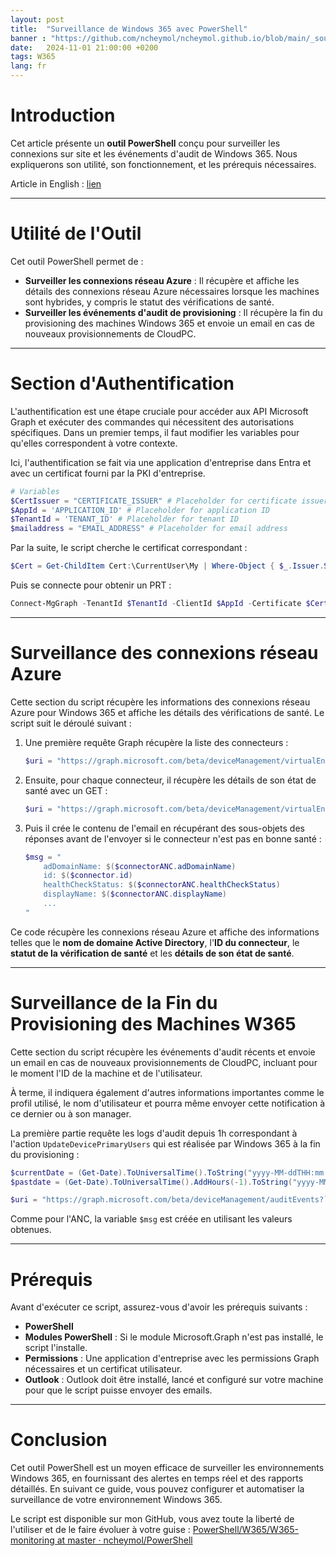 ```yaml
---
layout: post
title:  "Surveillance de Windows 365 avec PowerShell"
banner : "https://github.com/ncheymol/ncheymol.github.io/blob/main/_sources/w365-monitoring/1.jpg?raw=true"
date:   2024-11-01 21:00:00 +0200
tags: W365
lang: fr
---
```



# Introduction
Cet article présente un **outil PowerShell** conçu pour surveiller les connexions sur site et les événements d'audit de Windows 365. Nous expliquerons son utilité, son fonctionnement, et les prérequis nécessaires.

Article in English : [lien](https://ncheymol.github.io/w365/2024/11/01/Windows-365-monitoring-with-PowerShell.html)

---

# Utilité de l'Outil
Cet outil PowerShell permet de :

- **Surveiller les connexions réseau Azure** : Il récupère et affiche les détails des connexions réseau Azure nécessaires lorsque les machines sont hybrides, y compris le statut des vérifications de santé.
- **Surveiller les événements d'audit de provisioning** : Il récupère la fin du provisioning des machines Windows 365 et envoie un email en cas de nouveaux provisionnements de CloudPC.

---

# Section d'Authentification
L'authentification est une étape cruciale pour accéder aux API Microsoft Graph et exécuter des commandes qui nécessitent des autorisations spécifiques. Dans un premier temps, il faut modifier les variables pour qu'elles correspondent à votre contexte.

Ici, l'authentification se fait via une application d'entreprise dans Entra et avec un certificat fourni par la PKI d'entreprise.

```powershell
# Variables
$CertIssuer = "CERTIFICATE_ISSUER" # Placeholder for certificate issuer
$AppId = 'APPLICATION_ID' # Placeholder for application ID
$TenantId = 'TENANT_ID' # Placeholder for tenant ID
$mailaddress = "EMAIL_ADDRESS" # Placeholder for email address
```

Par la suite, le script cherche le certificat correspondant :

```powershell
$Cert = Get-ChildItem Cert:\CurrentUser\My | Where-Object { $_.Issuer.StartsWith("$($CertIssuer)") }
```

Puis se connecte pour obtenir un PRT :

```powershell
Connect-MgGraph -TenantId $TenantId -ClientId $AppId -Certificate $Cert
```

---

# Surveillance des connexions réseau Azure
Cette section du script récupère les informations des connexions réseau Azure pour Windows 365 et affiche les détails des vérifications de santé. Le script suit le déroulé suivant :

1. Une première requête Graph récupère la liste des connecteurs :

    ```powershell
    $uri = "https://graph.microsoft.com/beta/deviceManagement/virtualEndpoint/onPremisesConnections"
    ```

2. Ensuite, pour chaque connecteur, il récupère les détails de son état de santé avec un GET :

    ```powershell
    $uri = "https://graph.microsoft.com/beta/deviceManagement/virtualEndpoint/onPremisesConnections/$($connectorANC.id)?select=healthCheckStatusDetails"
    ```

3. Puis il crée le contenu de l'email en récupérant des sous-objets des réponses avant de l'envoyer si le connecteur n'est pas en bonne santé :

    ```powershell
    $msg = "
        adDomainName: $($connectorANC.adDomainName)
        id: $($connector.id)
        healthCheckStatus: $($connectorANC.healthCheckStatus)
        displayName: $($connectorANC.displayName)
        ...
    "
    ```

Ce code récupère les connexions réseau Azure et affiche des informations telles que le **nom de domaine Active Directory**, l'**ID du connecteur**, le **statut de la vérification de santé** et les **détails de son état de santé**.

---

# Surveillance de la Fin du Provisioning des Machines W365
Cette section du script récupère les événements d'audit récents et envoie un email en cas de nouveaux provisionnements de CloudPC, incluant pour le moment l'ID de la machine et de l'utilisateur.

À terme, il indiquera également d'autres informations importantes comme le profil utilisé, le nom d'utilisateur et pourra même envoyer cette notification à ce dernier ou à son manager.

La première partie requête les logs d'audit depuis 1h correspondant à l'action `UpdateDevicePrimaryUsers` qui est réalisée par Windows 365 à la fin du provisioning :

```powershell
$currentDate = (Get-Date).ToUniversalTime().ToString("yyyy-MM-ddTHH:mm:ss.fffZ")
$pastdate = (Get-Date).ToUniversalTime().AddHours(-1).ToString("yyyy-MM-ddTHH:mm:ss.000Z")

$uri = "https://graph.microsoft.com/beta/deviceManagement/auditEvents?`$filter=activityType eq 'UpdateDevicePrimaryUsers ManagedDevice' and activityDateTime gt $pastdate and activityDateTime le $currentdate&`$orderby=activityDateTime desc"
```

Comme pour l'ANC, la variable `$msg` est créée en utilisant les valeurs obtenues.

---

# Prérequis
Avant d'exécuter ce script, assurez-vous d'avoir les prérequis suivants :

- **PowerShell**
- **Modules PowerShell** : Si le module Microsoft.Graph n'est pas installé, le script l'installe.
- **Permissions** : Une application d'entreprise avec les permissions Graph nécessaires et un certificat utilisateur.
- **Outlook** : Outlook doit être installé, lancé et configuré sur votre machine pour que le script puisse envoyer des emails.

---

# Conclusion
Cet outil PowerShell est un moyen efficace de surveiller les environnements Windows 365, en fournissant des alertes en temps réel et des rapports détaillés. En suivant ce guide, vous pouvez configurer et automatiser la surveillance de votre environnement Windows 365.

Le script est disponible sur mon GitHub, vous avez toute la liberté de l'utiliser et de le faire évoluer à votre guise :
[PowerShell/W365/W365-monitoring at master · ncheymol/PowerShell](https://github.com/ncheymol/PowerShell/tree/master/W365/W365-monitoring)
